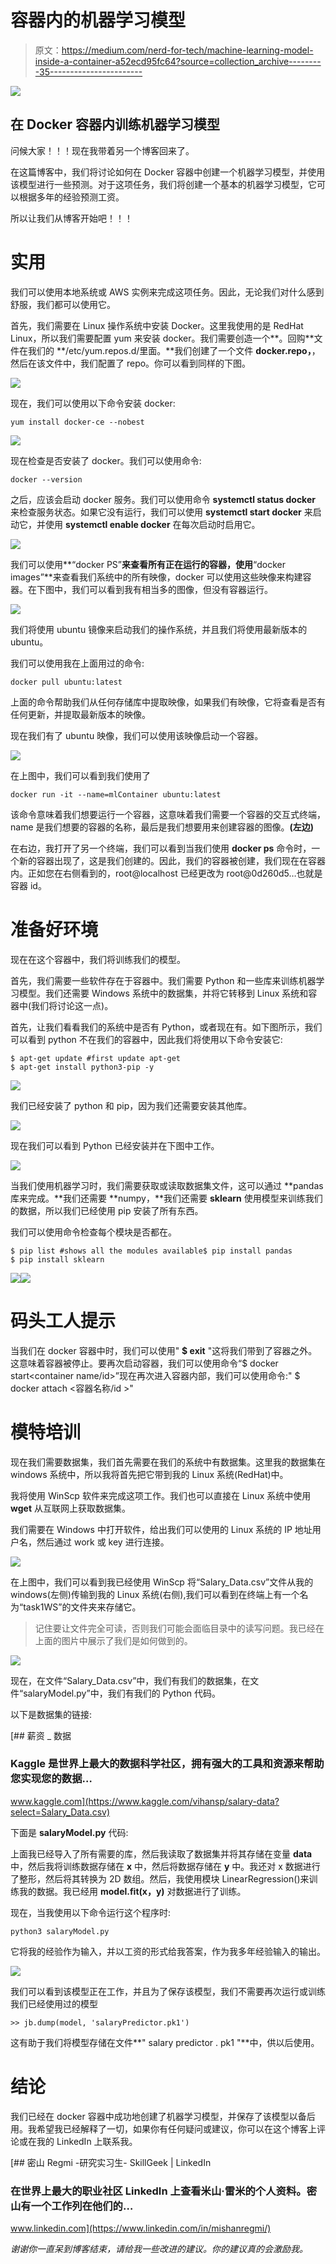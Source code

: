 # 容器内的机器学习模型

> 原文：<https://medium.com/nerd-for-tech/machine-learning-model-inside-a-container-a52ecd95fc64?source=collection_archive---------35----------------------->

![](img/2e46f6f73cc4ec2ca6e027bbbc9298ea.png)

## 在 Docker 容器内训练机器学习模型

问候大家！！！现在我带着另一个博客回来了。

在这篇博客中，我们将讨论如何在 Docker 容器中创建一个机器学习模型，并使用该模型进行一些预测。对于这项任务，我们将创建一个基本的机器学习模型，它可以根据多年的经验预测工资。

所以让我们从博客开始吧！！！

# **实用**

我们可以使用本地系统或 AWS 实例来完成这项任务。因此，无论我们对什么感到舒服，我们都可以使用它。

首先，我们需要在 Linux 操作系统中安装 Docker。这里我使用的是 RedHat Linux，所以我们需要配置 yum 来安装 docker。我们需要创造一个**。回购**文件在我们的 **/etc/yum.repos.d/里面。**我们创建了一个文件 **docker.repo，**，然后在该文件中，我们配置了 repo。你可以看到同样的下图。

![](img/b56c37d6dd2a34fd2eacd1684ae45cf6.png)

现在，我们可以使用以下命令安装 docker:

```
yum install docker-ce --nobest
```

![](img/fbdb1a9b6a379119866d6a07fdc51981.png)

现在检查是否安装了 docker。我们可以使用命令:

```
docker --version
```

之后，应该会启动 docker 服务。我们可以使用命令 **systemctl status docker** 来检查服务状态。如果它没有运行，我们可以使用 **systemctl start docker** 来启动它，并使用 **systemctl enable docker** 在每次启动时启用它。

![](img/3f76475b3a95d385a83f60a37cd4d98e.png)

我们可以使用**“docker PS”**来查看所有正在运行的容器，使用**“docker images”**来查看我们系统中的所有映像，docker 可以使用这些映像来构建容器。在下图中，我们可以看到我有相当多的图像，但没有容器运行。

![](img/96e35e844f318cf67cf8f33d8b5816a1.png)

我们将使用 ubuntu 镜像来启动我们的操作系统，并且我们将使用最新版本的 ubuntu。

我们可以使用我在上面用过的命令:

```
docker pull ubuntu:latest
```

上面的命令帮助我们从任何存储库中提取映像，如果我们有映像，它将查看是否有任何更新，并提取最新版本的映像。

现在我们有了 ubuntu 映像，我们可以使用该映像启动一个容器。

![](img/c03a3d9fd5a65d606b20d9ace60a863a.png)

在上图中，我们可以看到我们使用了

```
docker run -it --name=mlContainer ubuntu:latest
```

该命令意味着我们想要运行一个容器，这意味着我们需要一个容器的交互式终端，name 是我们想要的容器的名称，最后是我们想要用来创建容器的图像。**(左边)**

在右边，我打开了另一个终端，我们可以看到当我们使用 **docker ps** 命令时，一个新的容器出现了，这是我们创建的。因此，我们的容器被创建，我们现在在容器内。正如您在右侧看到的，root@localhost 已经更改为 root@0d260d5…也就是容器 id。

# 准备好环境

现在在这个容器中，我们将训练我们的模型。

首先，我们需要一些软件存在于容器中。我们需要 Python 和一些库来训练机器学习模型。我们还需要 Windows 系统中的数据集，并将它转移到 Linux 系统和容器中(我们将讨论这一点)。

首先，让我们看看我们的系统中是否有 Python，或者现在有。如下图所示，我们可以看到 python 不在我们的容器中，因此我们将使用以下命令安装它:

```
$ apt-get update #first update apt-get
$ apt-get install python3-pip -y
```

![](img/9a8ed79b26b2dd43c09e45ea1f6c1e03.png)

我们已经安装了 python 和 pip，因为我们还需要安装其他库。

![](img/4aaa95be4892d7657415bc9bae53a3c4.png)

现在我们可以看到 Python 已经安装并在下图中工作。

![](img/218b522e0fd442f4f12e34257f12661a.png)

当我们使用机器学习时，我们需要获取或读取数据集文件，这可以通过 **pandas 库来完成。**我们还需要 **numpy，**我们还需要 **sklearn** 使用模型来训练我们的数据，所以我们已经使用 pip 安装了所有东西。

我们可以使用命令检查每个模块是否都在。

```
$ pip list #shows all the modules available$ pip install pandas
$ pip install sklearn
```

![](img/658fc2bdda807c96f5b2af69c16947b7.png)![](img/d2f6c909ed0f0cd0f9cfcad5780e223b.png)

# **码头工人提示**

当我们在 docker 容器中时，我们可以使用" **$ exit** "这将我们带到了容器之外。这意味着容器被停止。要再次启动容器，我们可以使用命令“$ docker start<container name/id>”现在再次进入容器内部，我们可以使用命令:" $ docker attach <容器名称/id >"

# 模特培训

现在我们需要数据集，我们首先需要在我们的系统中有数据集。这里我的数据集在 windows 系统中，所以我将首先把它带到我的 Linux 系统(RedHat)中。

我将使用 WinScp 软件来完成这项工作。我们也可以直接在 Linux 系统中使用 **wget** 从互联网上获取数据集。

我们需要在 Windows 中打开软件，给出我们可以使用的 Linux 系统的 IP 地址用户名，然后通过 work 或 key 进行连接。

![](img/ccc1427257460fc6a6fb7648a322264d.png)

在上图中，我们可以看到我已经使用 WinScp 将“Salary_Data.csv”文件从我的 windows(左侧)传输到我的 Linux 系统(右侧),我们可以看到在终端上有一个名为“task1WS”的文件夹来存储它。

> 记住要让文件完全可读，否则我们可能会面临目录中的读写问题。我已经在上面的图片中展示了我们是如何做到的。

![](img/e174027b42e7443f6d765590bba67030.png)

现在，在文件“Salary_Data.csv”中，我们有我们的数据集，在文件“salaryModel.py”中，我们有我们的 Python 代码。

以下是数据集的链接:

[](https://www.kaggle.com/vihansp/salary-data?select=Salary_Data.csv) [## 薪资 _ 数据

### Kaggle 是世界上最大的数据科学社区，拥有强大的工具和资源来帮助您实现您的数据…

www.kaggle.com](https://www.kaggle.com/vihansp/salary-data?select=Salary_Data.csv) 

下面是 **salaryModel.py** 代码:

上面我已经导入了所有需要的库，然后我读取了数据集并将其存储在变量 **data** 中，然后我将训练数据存储在 **x** 中，然后将数据存储在 **y** 中。我还对 x 数据进行了整形，然后将其转换为 2D 数组。然后，我使用模块 LinearRegression()来训练我的数据。我已经用 **model.fit(x，y)** 对数据进行了训练。

现在，当我使用以下命令运行这个程序时:

```
python3 salaryModel.py
```

它将我的经验作为输入，并以工资的形式给我答案，作为我多年经验输入的输出。

![](img/4e3dfddd7325a13a75b1964a31224268.png)

我们可以看到该模型正在工作，并且为了保存该模型，我们不需要再次运行或训练我们已经使用过的模型

```
>> jb.dump(model, 'salaryPredictor.pk1')
```

这有助于我们将模型存储在文件**" salary predictor . pk1 "**中，供以后使用。

# 结论

我们已经在 docker 容器中成功地创建了机器学习模型，并保存了该模型以备后用。我希望我已经解释了一切，如果你有任何疑问或建议，你可以在这个博客上评论或在我的 LinkedIn 上联系我。

[](https://www.linkedin.com/in/mishanregmi/) [## 密山 Regmi -研究实习生- SkillGeek | LinkedIn

### 在世界上最大的职业社区 LinkedIn 上查看米山·雷米的个人资料。密山有一个工作列在他们的…

www.linkedin.com](https://www.linkedin.com/in/mishanregmi/) 

*谢谢你一直呆到博客结束，请给我一些改进的建议。你的建议真的会激励我。*